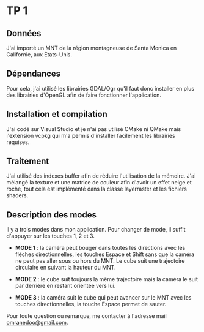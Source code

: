 # TP 1

## Données
J'ai importé un MNT de la région montagneuse de Santa Monica en Californie, aux États-Unis. 

## Dépendances
Pour cela, j'ai utilisé les librairies GDAL/Ogr qu'il faut donc installer en plus des librairies d'OpenGL afin de faire fonctionner l'application.

## Installation et compilation
J'ai codé sur Visual Studio et je n'ai pas utilisé CMake ni QMake mais l'extension vcpkg qui m'a permis d'installer facilement les librairies requises.

## Traitement
J'ai utilisé des indexes buffer afin de réduire l'utilisation de la mémoire.
J'ai mélangé la texture et une matrice de couleur afin d'avoir un effet neige et roche, 
tout cela est implémenté dans la classe layerraster et les fichiers shaders.

## Description des modes
Il y a trois modes dans mon application. Pour changer de mode, il suffit d'appuyer sur les touches 1, 2 et 3.

- **MODE 1** : la caméra peut bouger dans toutes les directions avec les flèches directionnelles, les touches Espace et Shift sans que la caméra ne peut pas aller sous ou hors du MNT. Le cube suit une trajectoire circulaire en suivant la hauteur du MNT.

- **MODE 2** : le cube suit toujours la même trajectoire mais la caméra le suit par derrière en restant orientée vers lui.

- **MODE 3** : la caméra suit le cube qui peut avancer sur le MNT avec les touches directionnelles, la touche Espace permet de sauter.

Pour toute question ou remarque, me contacter à l'adresse mail omranedoo@gmail.com.
